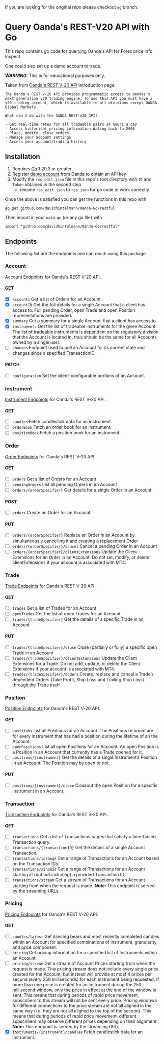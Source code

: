 If you are looking for the original repo please checkout `og` branch.

# Query Oanda's REST-V20 API with Go

This repo contains go code for querying Oanda's API for Forex price info. Inspect

One could also set up a demo account to trade.

***WARNING:*** This is for educational purposes only.

Taken from [Oanda's REST V-20 API](https://developer.oanda.com/rest-live-v20/introduction/) Introduction page:

    The Oanda's REST V-20 API provides programmatic access to Oandas's next generation v20 trading engine. To use this API you must have a v20 trading account, which is available to all divisions except OANDA Global Markets.

    What can I do with the OANDA REST-v20 API?

    - Get real-time rates for all tradeable pairs 24 hours a day
    - Access historical pricing information dating back to 2005
    - Place, modify, close orders
    - Manage your account settings
    - Access your account/trading history


## Installation

1. Requires [Go](https://go.dev/dl/) 1.20.3 or greater
2. Register [demo account](https://fxtrade.oanda.com/your_account/fxtrade/register/gate?utm_source=oandaapi&utm_medium=link&utm_campaign=devportaldocs_demo) from Oanda to obtain an API key
3. Modify the `res_edit.json` file in this repo's root directory with `ID` and `Token` obtained in the second step
   - rename `res_edit.json` to `res.json` for go code to work correctly

Once the above is satisfied you can get the functions in this repo with:

    go get github.com/davidhintelmann/Oanda-Go/restful

Then import in your `main.go` (or any go file) with 

    import "github.com/davidhintelmann/Oanda-Go/restful"

## Endpoints

The following list are the endpoints one can reach using this package.

### Account

[Account Endpoints](https://developer.oanda.com/rest-live-v20/account-ep/) for Oanda's REST V-20 API.

#### GET
- [x] `accounts` Get a list of Orders for an Account
- [x] `accountID` Get the full details for a single Account that a client has access to. Full pending Order, open Trade and open Position representations are provided.
- [x] `summary` Get a summary for a single Account that a client has access to.
- [x] `instruments` Get the list of tradeable instruments for the given Account. The list of tradeable instruments is dependent on the regulatory division that the Account is located in, thus should be the same for all Accounts owned by a single user.
- [ ] `changes` Endpoint used to poll an Account for its current state and changes since a specified TransactionID.
#### PATCH
- [ ] `configuration` Set the client-configurable portions of an Account.

### Instrument

[Instrument Endpoints](https://developer.oanda.com/rest-live-v20/instrument-ep/) for Oanda's REST V-20 API.

#### GET
- [ ] `candles` Fetch candlestick data for an instrument.
- [ ] `orderBook` Fetch an order book for an instrument.
- [ ] `positionBook` Fetch a position book for an instrument.

### Order

[Order Endpoints](https://developer.oanda.com/rest-live-v20/order-ep/) for Oanda's REST V-20 API.

#### GET
- [ ] `orders` Get a list of Orders for an Account
- [ ] `pendingOrders` List all pending Orders in an Account
- [ ] `orders/{orderSpecifier}` Get details for a single Order in an Account
#### POST
- [ ] `orders` Create an Order for an Account
#### PUT
- [ ] `orders/{orderSpecifier}` Replace an Order in an Account by simultaneously cancelling it and creating a replacement Order
- [ ] `orders/{orderSpecifier}/cancel` Cancel a pending Order in an Account
- [ ] `orders/{orderSpecifier}/clientExtensions` Update the Client Extensions for an Order in an Account. Do not set, modify, or delete clientExtensions if your account is associated with MT4.

### Trade

[Trade Endpoints](https://developer.oanda.com/rest-live-v20/trade-ep/) for Oanda's REST V-20 API.

#### GET
- [ ] `trades` Get a list of Trades for an Account
- [ ] `openTrades` Get the list of open Trades for an Account
- [ ] `trades/{tradeSpecifier}` Get the details of a specific Trade in an Account
#### PUT
- [ ] `trades/{tradeSpecifier}/close` Close (partially or fully) a specific open Trade in an Account
- [ ] `trades/{tradeSpecifier}/clientExtensions` Update the Client Extensions for a Trade. Do not add, update, or delete the Client Extensions if your account is associated with MT4.
- [ ] `trades/{tradeSpecifier}/orders` Create, replace and cancel a Trade’s dependent Orders (Take Profit, Stop Loss and Trailing Stop Loss) through the Trade itself

### Position

[Position Endpoints](https://developer.oanda.com/rest-live-v20/position-ep/) for Oanda's REST V-20 API.

#### GET
- [ ] `positions` List all Positions for an Account. The Positions returned are for every instrument that has had a position during the lifetime of an the Account.
- [ ] `openPositions` List all open Positions for an Account. An open Position is a Position in an Account that currently has a Trade opened for it.
- [ ] `positions/{instrument}` Get the details of a single Instrument’s Position in an Account. The Position may by open or not.
#### PUT
- [ ] `positions/{instrument}/close` Closeout the open Position for a specific instrument in an Account.

### Transaction

[Transaction Endpoints](https://developer.oanda.com/rest-live-v20/transaction-ep/) for Oanda's REST V-20 API.

#### GET
- [ ] `transactions` Get a list of Transactions pages that satisfy a time-based Transaction query.
- [ ] `transactions/{transactionID}` Get the details of a single Account Transaction.
- [ ] `transactions/idrange` Get a range of Transactions for an Account based on the Transaction IDs.
- [ ] `transactions/sinceid` Get a range of Transactions for an Account starting at (but not including) a provided Transaction ID.
- [ ] `transactions/stream` Get a stream of Transactions for an Account starting from when the request is made. **Note:** This endpoint is served by the streaming URLs.

### Pricing

[Pricing Endpoints](https://developer.oanda.com/rest-live-v20/pricing-ep/) for Oanda's REST V-20 API.

#### GET
- [ ] `candles/latest` Get dancing bears and most recently completed candles within an Account for specified combinations of instrument, granularity, and price component.
- [ ] `pricing` Get pricing information for a specified list of Instruments within an Account.
- [ ] `pricing/stream` Get a stream of Account Prices starting from when the request is made.
This pricing stream does not include every single price created for the Account, but instead will provide at most 4 prices per second (every 250 milliseconds) for each instrument being requested.
If more than one price is created for an instrument during the 250 millisecond window, only the price in effect at the end of the window is sent. This means that during periods of rapid price movement, subscribers to this stream will not be sent every price.
Pricing windows for different connections to the price stream are not all aligned in the same way (i.e. they are not all aligned to the top of the second). This means that during periods of rapid price movement, different subscribers may observe different prices depending on their alignment. **Note:** This endpoint is served by the streaming URLs.
- [x] `instruments/{instrument}/candles` Fetch candlestick data for an instrument.